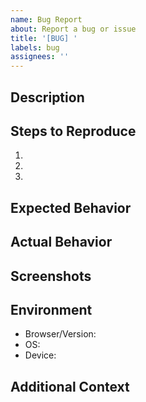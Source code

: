 ```yaml
---
name: Bug Report
about: Report a bug or issue
title: '[BUG] '
labels: bug
assignees: ''
---
```


## Description
<!-- A clear and concise description of the issue -->

## Steps to Reproduce
1. 
2. 
3. 

## Expected Behavior
<!-- What you expected to happen -->

## Actual Behavior
<!-- What actually happened -->

## Screenshots
<!-- If applicable, add screenshots -->

## Environment
- Browser/Version:
- OS:
- Device:

## Additional Context
<!-- Any other relevant information -->